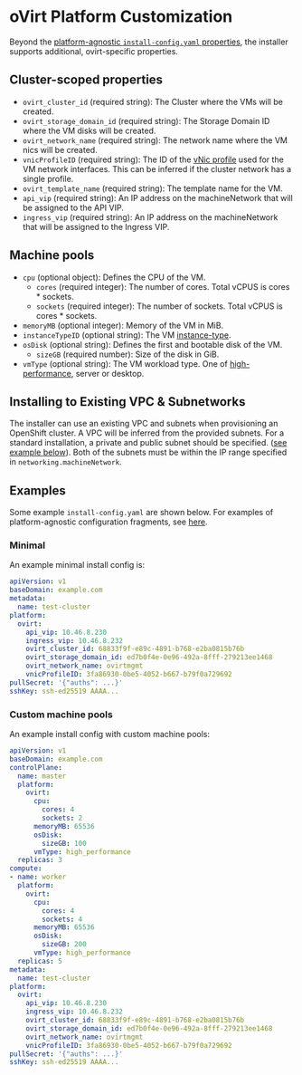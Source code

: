 # oVirt Platform Customization

Beyond the [platform-agnostic `install-config.yaml` properties](../customization.md#platform-customization), the installer supports additional, ovirt-specific properties.

## Cluster-scoped properties

* `ovirt_cluster_id` (required string): The Cluster where the VMs will be created.
* `ovirt_storage_domain_id` (required string): The Storage Domain ID where the VM disks will be created.
* `ovirt_network_name` (required string): The network name where the VM nics will be created.
* `vnicProfileID` (required string): The ID of the [vNic profile][vnic-profile] used for the VM network interfaces.
    This can be inferred if the cluster network has a single profile.
* `ovirt_template_name` (required string): The template name for the VM.
* `api_vip` (required string): An IP address on the machineNetwork that will be assigned to the API VIP.
* `ingress_vip` (required string): An IP address on the machineNetwork that will be assigned to the Ingress VIP.

## Machine pools

* `cpu` (optional object): Defines the CPU of the VM.
    * `cores` (required integer): The number of cores. Total vCPUS is cores * sockets.
    * `sockets` (required integer): The number of sockets. Total vCPUS is cores * sockets.
* `memoryMB` (optional integer): Memory of the VM in MiB.
* `instanceTypeID` (optional string): The VM [instance-type][instance-type].
* `osDisk` (optional string): Defines the first and bootable disk of the VM.
    * `sizeGB` (required number): Size of the disk in GiB.
* `vmType` (optional string): The VM workload type. One of [high-performance][high-perf], server or desktop.  


## Installing to Existing VPC & Subnetworks

The installer can use an existing VPC and subnets when provisioning an OpenShift cluster. A VPC will be inferred from the provided subnets. For a standard installation, a private and public subnet should be specified. ([see example below](#pre-existing-vpc--subnets)). Both of the subnets must be within the IP range specified in `networking.machineNetwork`. 

## Examples

Some example `install-config.yaml` are shown below.
For examples of platform-agnostic configuration fragments, see [here](../customization.md#examples).

### Minimal

An example minimal install config is:

```yaml
apiVersion: v1
baseDomain: example.com
metadata:
  name: test-cluster
platform:
  ovirt:
    api_vip: 10.46.8.230
    ingress_vip: 10.46.8.232
    ovirt_cluster_id: 68833f9f-e89c-4891-b768-e2ba0815b76b
    ovirt_storage_domain_id: ed7b0f4e-0e96-492a-8fff-279213ee1468
    ovirt_network_name: ovirtmgmt
    vnicProfileID: 3fa86930-0be5-4052-b667-b79f0a729692
pullSecret: '{"auths": ...}'
sshKey: ssh-ed25519 AAAA...
```

### Custom machine pools

An example install config with custom machine pools:

```yaml
apiVersion: v1
baseDomain: example.com
controlPlane:
  name: master
  platform:
    ovirt:
      cpu:
        cores: 4
        sockets: 2
      memoryMB: 65536
      osDisk:
        sizeGB: 100
      vmType: high_performance
  replicas: 3
compute:
- name: worker
  platform:
    ovirt:
      cpu:
        cores: 4
        sockets: 4
      memoryMB: 65536
      osDisk:
        sizeGB: 200
      vmType: high_performance
  replicas: 5
metadata:
  name: test-cluster
platform:
  ovirt:
    api_vip: 10.46.8.230
    ingress_vip: 10.46.8.232
    ovirt_cluster_id: 68833f9f-e89c-4891-b768-e2ba0815b76b
    ovirt_storage_domain_id: ed7b0f4e-0e96-492a-8fff-279213ee1468
    ovirt_network_name: ovirtmgmt
    vnicProfileID: 3fa86930-0be5-4052-b667-b79f0a729692
pullSecret: '{"auths": ...}'
sshKey: ssh-ed25519 AAAA...
```

[instance-type]: https://www.ovirt.org/develop/release-management/features/virt/instance-types.html
[vnic-profile]: https://www.ovirt.org/develop/release-management/features/sla/vnic-profiles.html
[high-perf]: https://www.ovirt.org/develop/release-management/features/virt/high-performance-vm.html
